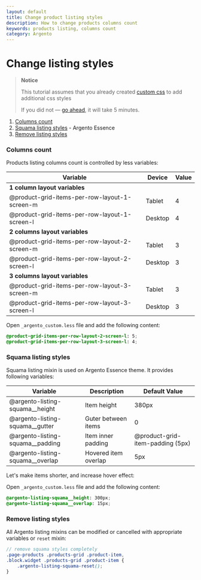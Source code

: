```yaml
---
layout: default
title: Change product listing styles
description: How to change products columns count
keywords: products listing, columns count
category: Argento
---
```


# Change listing styles

> **Notice**
>
> This tutorial assumes that you already created [custom css](../custom-css/)
> to add additional css styles
>
> If you did not — [go ahead](../custom-css/), it will take 5 minutes.

 1. [Columns count](#columns-count)
 2. [Squama listing styles](#squama-listing-styles) - Argento Essence
 3. [Remove listing styles](#remove-listing-styles)

### Columns count

Products listing columns count is controlled by less variables:

Variable | Device | Value
---------|-------------|------
**1 column layout variables** ||
@product-grid-items-per-row-layout-1-screen-m | Tablet  | 4
@product-grid-items-per-row-layout-1-screen-l | Desktop | 4
**2 columns layout variables** ||
@product-grid-items-per-row-layout-2-screen-m | Tablet  | 3
@product-grid-items-per-row-layout-2-screen-l | Desktop | 3
**3 columns layout variables** ||
@product-grid-items-per-row-layout-3-screen-m | Tablet  | 3
@product-grid-items-per-row-layout-3-screen-l | Desktop | 3

Open `_argento_custom.less` file and add the following content:

```scss
@product-grid-items-per-row-layout-2-screen-l: 5;
@product-grid-items-per-row-layout-3-screen-l: 4;
```

### Squama listing styles

Squama listing mixin is used on Argento Essence theme. It provides following
variables:

Variable | Description | Default Value
---------|-------------|--------------
@argento-listing-squama__height | Item height | 380px
@argento-listing-squama__gutter | Guter between items | 0
@argento-listing-squama__padding | Item inner padding | @product-grid-item-padding (5px)
@argento-listing-squama__overlap | Hovered item overlap | 5px

Let's make items shorter, and increase hover effect:

Open `_argento_custom.less` file and add the following content:

```scss
@argento-listing-squama__height: 300px;
@argento-listing-squama__overlap: 15px;
```

### Remove listing styles

All Argento listing mixins can be modified or cancelled with appropriate
variables or `reset` mixin:

```scss
// remove squama styles completely
.page-products .products-grid .product-item,
.block.widget .products-grid .product-item {
    .argento-listing-squama-reset();
}
```
